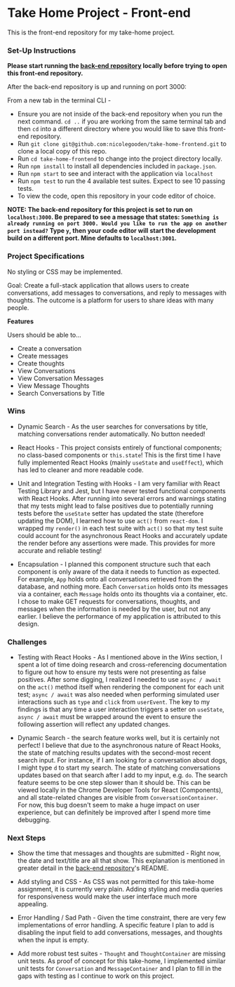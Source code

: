 # Take Home Project - Front-end

This is the front-end repository for my take-home project. 

### Set-Up Instructions

**Please start running the [back-end repository](https://github.com/nicolegooden/take-home-backend) locally before trying to open this front-end repository.**

After the back-end repository is up and running on port 3000: 

From a new tab in the terminal CLI -
+ Ensure you are not inside of the back-end repository when you run the next command. `cd ..` if you are working from the same terminal tab and then `cd` into a different directory where you would like to save this front-end repository. 
+ Run `git clone git@github.com:nicolegooden/take-home-frontend.git` to clone a local copy of this repo.
+ Run `cd take-home-frontend` to change into the project directory locally.
+ Run `npm install` to install all dependencies included in `package.json`.
+ Run `npm start` to see and interact with the application via `localhost`
+ Run `npm test` to run the 4 available test suites. Expect to see 10 passing tests.
+ To view the code, open this repository in your code editor of choice. 

**NOTE: The back-end repository for this project is set to run on `localhost:3000`. Be prepared to see a message that states: `Something is already running on port 3000. Would you like to run the app on another port instead?` Type `y`, then your code editor will start the development build on a different port. Mine defaults to `localhost:3001`.**

### Project Specifications

No styling or CSS may be implemented.

Goal: Create a full-stack application that allows users to create conversations, add messages to conversations, and reply to messages with thoughts. The outcome is a platform for users to share ideas with many people.

**Features**

Users should be able to...

+ Create a conversation
+ Create messages
+ Create thoughts
+ View Conversations
+ View Conversation Messages
+ View Message Thoughts
+ Search Conversations by Title

### Wins

+ Dynamic Search - As the user searches for conversations by title, matching conversations render automatically. No button needed!

+ React Hooks - This project consists entirely of functional components; no class-based components or `this.state`! This is the first time I have fully implemented React Hooks (mainly `useState` and `useEffect`), which has led to cleaner and more readable code.

+ Unit and Integration Testing with Hooks - I am very familiar with React Testing Library and Jest, but I have never tested functional components with React Hooks. After running into several errors and warnings stating that my tests might lead to false positives due to potentially running tests before the `useState` setter has updated the state (therefore updating the DOM), I learned how to use `act()` from `react-dom`. I wrapped my `render()` in each test suite with `act()` so that my test suite could account for the asynchronous React Hooks and accurately update the render before any assertions were made. This provides for more accurate and reliable testing!

+ Encapsulation - I planned this component structure such that each component is only aware of the data it needs to function as expected. For example, `App` holds onto all conversations retrieved from the database, and nothing more. Each `Conversation` holds onto its messages via a container, each `Message` holds onto its thoughts via a container, etc. I chose to make GET requests for conversations, thoughts, and messages when the information is needed by the user, but not any earlier. I believe the performance of my application is attributed to this design.

### Challenges

+ Testing with React Hooks - As I mentioned above in the *Wins* section, I spent a lot of time doing research and cross-referencing documentation to figure out how to ensure my tests were not presenting as false positives. After some digging, I realized I needed to use `async / await` on the `act()` method itself when rendering the component for each unit test; `async / await` was also needed when performing simulated user interactions such as `type` and `click` from `userEvent`. The key to my findings is that any time a user interaction triggers a setter on `useState`, `async / await` must be wrapped around the event to ensure the following assertion will reflect any updated changes.

+ Dynamic Search - the search feature works well, but it is certainly not perfect! I believe that due to the asynchronous nature of React Hooks, the state of matching results updates with the second-most recent search input. For instance, if I am looking for a conversation about dogs, I might type `d` to start my search. The state of matching conversations updates based on that search after I add to my input, e.g. `do`. The search feature seems to be one step slower than it should be. This can be viewed locally in the Chrome Developer Tools for React (Components), and all state-related changes are visible from `ConversationContainer`. For now, this bug doesn't seem to make a huge impact on user experience, but can definitely be improved after I spend more time debugging.

### Next Steps

+ Show the time that messages and thoughts are submitted - Right now, the date and text/title are all that show. This explanation is mentioned in greater detail in the [back-end repository](https://github.com/nicolegooden/take-home-backend)'s README.

+ Add styling and CSS - As CSS was not permitted for this take-home assignment, it is currently very plain. Adding styling and media queries for responsiveness would make the user interface much more appealing.

+ Error Handling / Sad Path - Given the time constraint, there are very few implementations of error handling. A specific feature I plan to add is disabling the input field to add conversations, messages, and thoughts when the input is empty.

+ Add more robust test suites - `Thought` and `ThoughtContainer` are missing unit tests. As proof of concept for this take-home, I implemented similar unit tests for `Conversation` and `MessageContainer` and I plan to fill in the gaps with testing as I continue to work on this project.